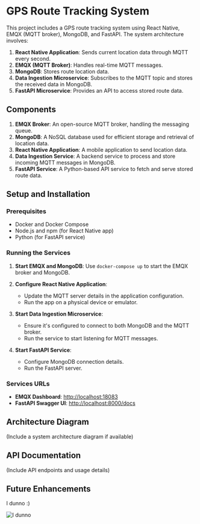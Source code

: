 # GPS Route Tracking System

This project includes a GPS route tracking system using React Native, EMQX (MQTT broker), MongoDB, and FastAPI. The system architecture involves:

1. **React Native Application**: Sends current location data through MQTT every second.
2. **EMQX (MQTT Broker)**: Handles real-time MQTT messages.
3. **MongoDB**: Stores route location data.
4. **Data Ingestion Microservice**: Subscribes to the MQTT topic and stores the received data in MongoDB.
5. **FastAPI Microservice**: Provides an API to access stored route data.

## Components

1. **EMQX Broker**: An open-source MQTT broker, handling the messaging queue.
2. **MongoDB**: A NoSQL database used for efficient storage and retrieval of location data.
3. **React Native Application**: A mobile application to send location data.
4. **Data Ingestion Service**: A backend service to process and store incoming MQTT messages in MongoDB.
5. **FastAPI Service**: A Python-based API service to fetch and serve stored route data.

## Setup and Installation

### Prerequisites

- Docker and Docker Compose
- Node.js and npm (for React Native app)
- Python (for FastAPI service)

### Running the Services

1. **Start EMQX and MongoDB**:
   Use `docker-compose up` to start the EMQX broker and MongoDB.

2. **Configure React Native Application**:
   - Update the MQTT server details in the application configuration.
   - Run the app on a physical device or emulator.

3. **Start Data Ingestion Microservice**:
   - Ensure it's configured to connect to both MongoDB and the MQTT broker.
   - Run the service to start listening for MQTT messages.

4. **Start FastAPI Service**:
   - Configure MongoDB connection details.
   - Run the FastAPI server.

### Services URLs

- **EMQX Dashboard**: <http://localhost:18083>
- **FastAPI Swagger UI**: <http://localhost:8000/docs>

## Architecture Diagram

(Include a system architecture diagram if available)

## API Documentation

(Include API endpoints and usage details)

## Future Enhancements

I dunno :)

![I dunno](https://media.tenor.com/j1n9bjAa1ZAAAAAC/elmo-shrug.gif)
